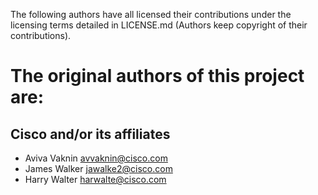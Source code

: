The following authors have all licensed their contributions under the licensing terms detailed in LICENSE.md (Authors keep copyright of their contributions).
# The original authors of this project are:

## Cisco and/or its affiliates

* Aviva Vaknin <avvaknin@cisco.com>
* James Walker <jawalke2@cisco.com>
* Harry Walter <harwalte@cisco.com>
